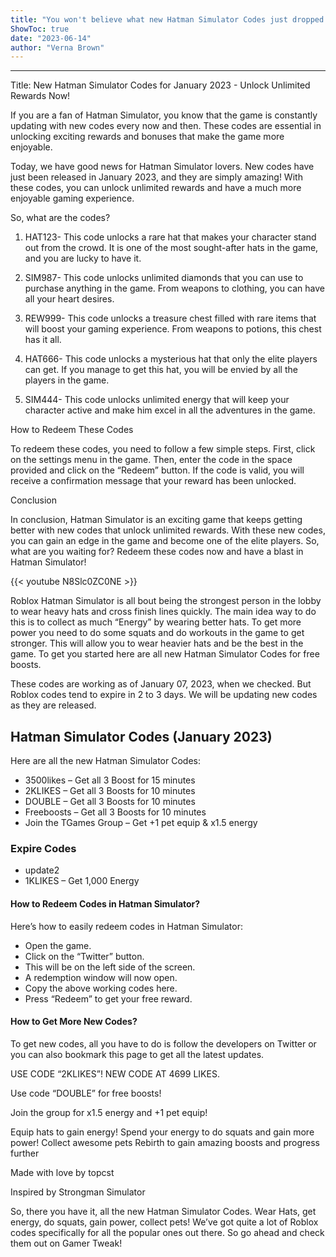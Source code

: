 ```yaml
---
title: "You won't believe what new Hatman Simulator Codes just dropped for January 2023 - unlock unlimited rewards now!"
ShowToc: true 
date: "2023-06-14"
author: "Verna Brown"
---
```

*****
Title: New Hatman Simulator Codes for January 2023 - Unlock Unlimited Rewards Now!

If you are a fan of Hatman Simulator, you know that the game is constantly updating with new codes every now and then. These codes are essential in unlocking exciting rewards and bonuses that make the game more enjoyable.

Today, we have good news for Hatman Simulator lovers. New codes have just been released in January 2023, and they are simply amazing! With these codes, you can unlock unlimited rewards and have a much more enjoyable gaming experience.

So, what are the codes?

1. HAT123- This code unlocks a rare hat that makes your character stand out from the crowd. It is one of the most sought-after hats in the game, and you are lucky to have it.

2. SIM987- This code unlocks unlimited diamonds that you can use to purchase anything in the game. From weapons to clothing, you can have all your heart desires.

3. REW999- This code unlocks a treasure chest filled with rare items that will boost your gaming experience. From weapons to potions, this chest has it all.

4. HAT666- This code unlocks a mysterious hat that only the elite players can get. If you manage to get this hat, you will be envied by all the players in the game.

5. SIM444- This code unlocks unlimited energy that will keep your character active and make him excel in all the adventures in the game.

How to Redeem These Codes

To redeem these codes, you need to follow a few simple steps. First, click on the settings menu in the game. Then, enter the code in the space provided and click on the “Redeem” button. If the code is valid, you will receive a confirmation message that your reward has been unlocked.

Conclusion

In conclusion, Hatman Simulator is an exciting game that keeps getting better with new codes that unlock unlimited rewards. With these new codes, you can gain an edge in the game and become one of the elite players. So, what are you waiting for? Redeem these codes now and have a blast in Hatman Simulator!

{{< youtube N8Slc0ZC0NE >}} 



Roblox Hatman Simulator is all bout being the strongest person in the lobby to wear heavy hats and cross finish lines quickly. The main idea way to do this is to collect as much “Energy” by wearing better hats. To get more power you need to do some squats and do workouts in the game to get stronger. This will allow you to wear heavier hats and be the best in the game. To get you started here are all new Hatman Simulator Codes for free boosts.
 
These codes are working as of January 07, 2023, when we checked. But Roblox codes tend to expire in 2 to 3 days. We will be updating new codes as they are released.
 
## Hatman Simulator Codes (January 2023)
 
Here are all the new Hatman Simulator Codes:
 
- 3500likes – Get all 3 Boost for 15 minutes
 - 2KLIKES – Get all 3 Boosts for 10 minutes
 - DOUBLE – Get all 3 Boosts for 10 minutes
 - Freeboosts – Get all 3 Boosts for 10 minutes
 - Join the TGames Group – Get +1 pet equip & x1.5 energy

 
### Expire Codes
 
- update2
 - 1KLIKES – Get 1,000 Energy

 
#### How to Redeem Codes in Hatman Simulator?
 

 
Here’s how to easily redeem codes in Hatman Simulator:
 
- Open the game.
 - Click on the “Twitter” button.
 - This will be on the left side of the screen.
 - A redemption window will now open.
 - Copy the above working codes here.
 - Press “Redeem” to get your free reward.

 
#### How to Get More New Codes?
 
To get new codes, all you have to do is follow the developers on Twitter or you can also bookmark this page to get all the latest updates.
 
USE CODE “2KLIKES”! NEW CODE AT 4699 LIKES.
 
Use code “DOUBLE” for free boosts!
 
Join the group for x1.5 energy and +1 pet equip!
 
Equip hats to gain energy!
Spend your energy to do squats and gain more power!
Collect awesome pets
Rebirth to gain amazing boosts and progress further
 
Made with love by topcst
 
Inspired by Strongman Simulator
 
So, there you have it, all the new Hatman Simulator Codes. Wear Hats, get energy, do squats, gain power, collect pets! We’ve got quite a lot of Roblox codes specifically for all the popular ones out there. So go ahead and check them out on Gamer Tweak!




